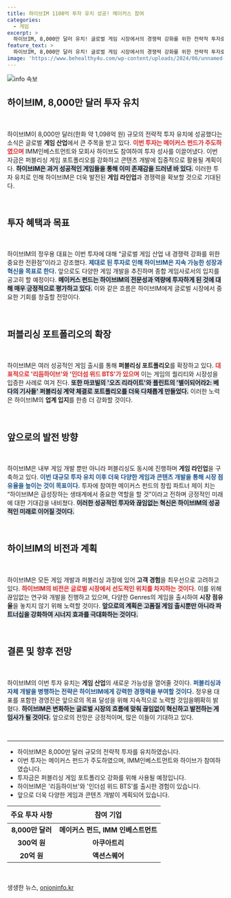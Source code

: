 ```yaml
---
title: 하이브IM 1100억 투자 유치 성공! 메이커스 참여
categories:
  - 게임
excerpt: >
  하이브IM, 8,000만 달러 유치! 글로벌 게임 시장에서의 경쟁력 강화를 위한 전략적 투자로, 퍼블리싱 포트폴리오 확장과 자체 게임 개발 강화에 집중합니다. 하이브IM의 미래가 기대되는 순간, 자세한 내용은 클릭하여 확인하세요!
feature_text: >
  하이브IM, 8,000만 달러 유치! 글로벌 게임 시장에서의 경쟁력 강화를 위한 전략적 투자로, 퍼블리싱 포트폴리오 확장과 자체 게임 개발 강화에 집중합니다. 하이브IM의 미래가 기대되는 순간, 자세한 내용은 클릭하여 확인하세요!
image: 'https://www.behealthy4u.com/wp-content/uploads/2024/06/unnamed-file.png'
---
```


<p><img src="https://www.behealthy4u.com/wp-content/uploads/2024/06/unnamed-file.png" alt="info 속보" /></p>

<h2 data-ke-size="size26">하이브IM, 8,000만 달러 투자 유치</h2>

<p data-ke-size="size16">&nbsp;</p>

<p>하이브IM이 8,000만 달러(한화 약 1,098억 원) 규모의 전략적 투자 유치에 성공했다는 소식은 글로벌 <strong>게임 산업</strong>에서 큰 주목을 받고 있다. <b><span style="color: #ee2323;">이번 투자는 메이커스 펀드가 주도하였으며</span></b> IMM인베스트먼트와 모회사 하이브도 참여하여 투자 성사를 이끌어냈다. 이번 자금은 퍼블리싱 게임 포트폴리오를 강화하고 콘텐츠 개발에 집중적으로 활용될 계획이다. <b><span style="background-color: #21538527;">하이브IM은 과거 성공적인 게임들을 통해 이미 존재감을 드러낸 바 있다.</span></b> 이러한 투자 유치로 인해 하이브IM은 더욱 발전된 <strong>게임 라인업</strong>과 경쟁력을 확보할 것으로 기대된다.</p>

<p data-ke-size="size16">&nbsp;</p>

<h2 data-ke-size="size26">투자 혜택과 목표</h2>

<p data-ke-size="size16">&nbsp;</p>

<p>하이브IM의 정우용 대표는 이번 투자에 대해 “글로벌 게임 산업 내 경쟁력 강화를 위한 중요한 전환점”이라고 강조했다. <b><span style="color: #1a5490;">제대로 된 투자로 인해 하이브IM은 지속 가능한 성장과 혁신을 목표로 한다.</span></b> 앞으로도 다양한 게임 개발을 추진하며 종합 게임사로서의 입지를 공고히 할 예정이다. <b><span style="background-color: #21538527;">메이커스 펀드는 하이브IM의 전문성과 역량에 투자하게 된 것에 대해 매우 긍정적으로 평가하고 있다.</span></b> 이와 같은 흐름은 하이브IM에게 글로벌 시장에서 중요한 기회를 창출할 전망이다.</p>

<p data-ke-size="size16">&nbsp;</p>

<h2 data-ke-size="size26">퍼블리싱 포트폴리오의 확장</h2>

<p data-ke-size="size16">&nbsp;</p>

<p>하이브IM은 여러 성공적인 게임 출시를 통해 <strong>퍼블리싱 포트폴리오</strong>를 확장하고 있다. <b><span style="color: #ee2323;">대표적으로 '리듬하이브'와 '인더섬 위드 BTS'가 있으며</span></b> 이는 게임의 퀄리티와 시장성을 입증한 사례로 여겨 진다. <b><span style="background-color: #21538527;">또한 마코빌의 '오즈 리라이트'와 플린트의 '별이되어라2: 베다의 기사들' 퍼블리싱 계약 체결로 포트폴리오를 더욱 다채롭게 만들었다.</span></b> 이러한 노력은 하이브IM의 <strong>업계 입지</strong>를 한층 더 강화할 것이다.</p>

<p data-ke-size="size16">&nbsp;</p>

<h2 data-ke-size="size26">앞으로의 발전 방향</h2>

<p data-ke-size="size16">&nbsp;</p>

<p>하이브IM은 내부 게임 개발 뿐만 아니라 퍼블리싱도 동시에 진행하며 <strong>게임 라인업</strong>을 구축하고 있다. <b><span style="color: #1a5490;">이번 대규모 투자 유치 이후 더욱 다양한 게임과 콘텐츠 개발을 통해 시장 점유율을 높이는 것이 목표이다.</span></b> 투자에 참여한 메이커스 펀드의 창립 파트너 제이 치는 “하이브IM은 급성장하는 생태계에서 중요한 역할을 할 것”이라고 전하며 긍정적인 미래에 대한 기대감을 내비쳤다. <b><span style="background-color: #21538527;">이러한 성공적인 투자와 끊임없는 혁신은 하이브IM의 성공적인 미래로 이어질 것이다.</span></b></p>

<p data-ke-size="size16">&nbsp;</p>

<h2 data-ke-size="size26">하이브IM의 비전과 계획</h2>

<p data-ke-size="size16">&nbsp;</p>

<p>하이브IM은 모든 게임 개발과 퍼블리싱 과정에 있어 <strong>고객 경험</strong>을 최우선으로 고려하고 있다. <b><span style="color: #ee2323;">하이브IM의 비전은 글로벌 시장에서 선도적인 위치를 차지하는 것이다.</span></b> 이를 위해 끊임없는 연구와 개발을 진행하고 있으며, 다양한 Genres의 게임을 출시하여 <strong>시장 점유율</strong>을 놓치지 않기 위해 노력할 것이다. <b><span style="background-color: #21538527;">앞으로의 계획은 고품질 게임 출시뿐만 아니라 파트너십을 강화하여 시너지 효과를 극대화하는 것이다.</span></b></p>

<p data-ke-size="size16">&nbsp;</p>

<h2 data-ke-size="size26">결론 및 향후 전망</h2>

<p data-ke-size="size16">&nbsp;</p>

<p>하이브IM의 이번 투자 유치는 <strong>게임 산업</strong>의 새로운 가능성을 열어줄 것이다. <b><span style="color: #1a5490;">퍼블리싱과 자체 개발을 병행하는 전략은 하이브IM에게 강력한 경쟁력을 부여할 것이다.</span></b> 정우용 대표를 포함한 경영진은 앞으로의 목표 달성을 위해 지속적으로 노력할 것임을明확히 밝혔다. <b><span style="background-color: #21538527;">하이브IM은 변화하는 글로벌 시장의 흐름에 맞춰 끊임없이 혁신하고 발전하는 게임사가 될 것이다.</span></b> 앞으로의 전망은 긍정적이며, 많은 이들이 기대하고 있다. </p>

<p data-ke-size="size16">&nbsp;</p>

<hr>

<ul>
  <li>하이브IM은 8,000만 달러 규모의 전략적 투자를 유치하였습니다.</li>
  <li>이번 투자는 메이커스 펀드가 주도하였으며, IMM인베스트먼트와 하이브가 참여하였습니다.</li>
  <li>투자금은 퍼블리싱 게임 포트폴리오 강화를 위해 사용될 예정입니다.</li>
  <li>하이브IM은 '리듬하이브'와 '인더섬 위드 BTS'를 출시한 경험이 있습니다.</li>
  <li>앞으로 더욱 다양한 게임과 콘텐츠 개발이 계획되어 있습니다.</li>
</ul>

<table style="width: 100%;">
  <thead>
    <tr>
      <th style="text-align: center; height: 40px;"><b>주요 투자 사항</b></th>
      <th style="text-align: center; height: 40px;"><b>참여 기업</b></th>
    </tr>
  </thead>
  <tbody>
    <tr>
      <td style="text-align: center; height: 17px;"><b>8,000만 달러</b></td>
      <td style="text-align: center; height: 17px;"><b>메이커스 펀드, IMM 인베스트먼트</b></td>
    </tr>
    <tr>
      <td style="text-align: center; height: 17px;"><b>300억 원</b></td>
      <td style="text-align: center; height: 17px;"><b>아쿠아트리</b></td>
    </tr>
    <tr>
      <td style="text-align: center; height: 17px;"><b>20억 원</b></td>
      <td style="text-align: center; height: 17px;"><b>액션스퀘어</b></td>
    </tr>
  </tbody>
</table> 

<p data-ke-size="size16">&nbsp;</p>
생생한 뉴스, <a href="https://onioninfo.kr" rel="dofollow">onioninfo.kr</a>


